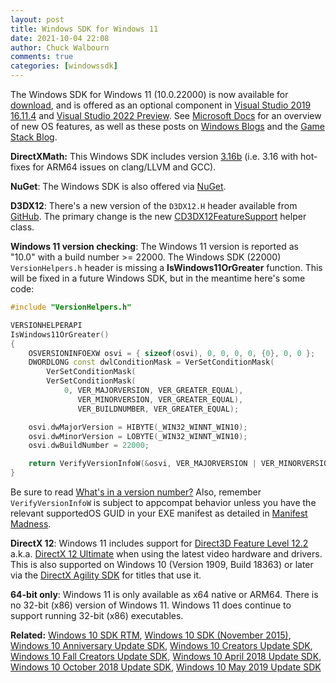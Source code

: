 ```yaml
---
layout: post
title: Windows SDK for Windows 11
date: 2021-10-04 22:08
author: Chuck Walbourn
comments: true
categories: [windowssdk]
---
```


The Windows SDK for Windows 11 (10.0.22000) is now available for [download](https://aka.ms/windowssdk), and is offered as an optional component in [Visual Studio 2019 16.11.4](https://docs.microsoft.com/en-us/visualstudio/releases/2019/release-notes) and [Visual Studio 2022 Preview](https://visualstudio.microsoft.com/vs/preview/). See [Microsoft Docs](https://docs.microsoft.com/en-us/windows/apps/whats-new/windows-11-build-22000) for an overview of new OS features, as well as these posts on [Windows Blogs](https://blogs.windows.com/windowsdeveloper/2021/10/04/developing-for-windows-11/) and the [Game Stack Blog](https://developer.microsoft.com/en-us/games/blog/game-developers-everywhere-welcome-to-windows-11/).
<!--more-->

**DirectXMath:** This Windows SDK includes version [3.16b](https://walbourn.github.io/directxmath-3.16/) (i.e. 3.16 with hot-fixes for ARM64 issues on clang/LLVM and GCC).

**NuGet**: The Windows SDK is also offered via [NuGet](https://www.nuget.org/profiles/WindowsSDK).

**D3DX12**: There's a new version of the ``D3DX12.H`` header available from [GitHub](https://github.com/microsoft/DirectX-Headers). The primary change is the new [CD3DX12FeatureSupport](https://devblogs.microsoft.com/directx/introducing-a-new-api-for-checking-feature-support-in-direct3d-12/) helper class.

**Windows 11 version checking**: The Windows 11 version is reported as "10.0" with a build number >= 22000. The Windows SDK (22000) ``VersionHelpers.h`` header is missing a **IsWindows11OrGreater** function. This will be fixed in a future Windows SDK, but in the meantime here's some code:

```cpp
#include "VersionHelpers.h"

VERSIONHELPERAPI
IsWindows11OrGreater()
{
    OSVERSIONINFOEXW osvi = { sizeof(osvi), 0, 0, 0, 0, {0}, 0, 0 };
    DWORDLONG const dwlConditionMask = VerSetConditionMask(
        VerSetConditionMask(
        VerSetConditionMask(
            0, VER_MAJORVERSION, VER_GREATER_EQUAL),
               VER_MINORVERSION, VER_GREATER_EQUAL),
               VER_BUILDNUMBER, VER_GREATER_EQUAL);

    osvi.dwMajorVersion = HIBYTE(_WIN32_WINNT_WIN10);
    osvi.dwMinorVersion = LOBYTE(_WIN32_WINNT_WIN10);
    osvi.dwBuildNumber = 22000;

    return VerifyVersionInfoW(&osvi, VER_MAJORVERSION | VER_MINORVERSION | VER_BUILDNUMBER, dwlConditionMask) != FALSE;
}
```

Be sure to read [What's in a version number?](https://walbourn.github.io/whats-in-a-version-number/) Also, remember ``VerifyVersionInfoW`` is subject to appcompat behavior unless you have the relevant supportedOS GUID in your EXE manifest as detailed in [Manifest Madness](https://walbourn.github.io/manifest-madness/).

**DirectX 12**: Windows 11 includes support for [Direct3D Feature Level 12.2](https://devblogs.microsoft.com/directx/new-in-directx-feature-level-12_2/) a.k.a. [DirectX 12 Ultimate](https://devblogs.microsoft.com/directx/announcing-directx-12-ultimate/) when using the latest video hardware and drivers. This is also supported on Windows 10 (Version 1909, Build 18363) or later via the [DirectX Agility SDK](https://devblogs.microsoft.com/directx/announcing-dx12agility/) for titles that use it.

**64-bit only**: Windows 11 is only available as x64 native or ARM64. There is no 32-bit (x86) version of Windows 11. Windows 11 does continue to support running 32-bit (x86) executables.

<b>Related:</b> <a href="https://walbourn.github.io/windows-10-sdk-rtm/">Windows 10 SDK RTM</a>, <a href="https://walbourn.github.io/windows-10-sdk-november-2015/">Windows 10 SDK (November 2015)</a>, <a href="https://walbourn.github.io/windows-10-anniversary-update-sdk/">Windows 10 Anniversary Update SDK</a>, <a href="https://walbourn.github.io/windows-10-creators-update-sdk/">Windows 10 Creators Update SDK</a>, <a href="https://walbourn.github.io/windows-10-fall-creators-update-sdk/">Windows 10 Fall Creators Update SDK</a>, <a href="https://walbourn.github.io/windows-10-april-2018-update-sdk/">Windows 10 April 2018 Update SDK</a>, <a href="https://walbourn.github.io/windows-10-october-2018-update/">Windows 10 October 2018 Update SDK</a>, <a href="https://walbourn.github.io/windows-10-may-2020-update-sdk/">Windows 10 May 2019 Update SDK</a>
